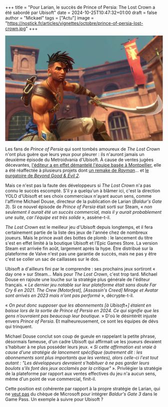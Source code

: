 +++
title = "Pour Larian, le succès de Prince of Persia: The Lost Crown a été sabordé par Ubisoft"
date = 2024-10-25T10:47:32+01:00
draft = false
author = "Mickael"
tags = ["Actu"]
image = "https://nostick.fr/articles/vignettes/octobre/prince-of-persia-lost-crown.jpg"
+++

![Prince of Persia: The Lost Crown](prince-of-persia-lost-crown.jpg "Adieu mon beau prince.")

Les fans de *Prince of Persia* qui sont tombés amoureux de *The Lost Crown* n'ont plus guère que leurs yeux pour pleurer : ils n'auront jamais un deuxième épisode du Metroidvania d'Ubisoft. À cause de ventes jugées décevantes, [l'éditeur a en effet démantelé l'équipe basée à Montpellier](https://nostick.fr/articles/2024/octobre/2210-ubisoft-demantele-equipe-pop-lost-crown/), elle a été réaffectée à plusieurs projets dont [un remake de *Rayman*](https://nostick.fr/articles/2024/octobre/2310-rayman-retour-ubisoft-michel-ancel/)… et [le purgatoire de *Beyond Good & Evil 2*](https://nostick.fr/articles/2024/octobre/2410-bge2-nouveau-directeur-creatif/).

Mais ce n'est pas la faute des développeurs si *The Lost Crown* n'a pas connu le succès escompté. S'il y a quelqu'un à blâmer ici, c'est la direction YOLO d'Ubisoft et ses choix commerciaux n'ayant aucun sens, comme l'affirme Michael Douse, directeur de la publication de Larian (*Baldur's Gate 3*). Si ce nouvel épisode de *Prince of Persia* était sorti sur Steam, « *non seulement il aurait été un succès commercial, mais il y aurait probablement une suite, car l’équipe est très solide* », assène-t-il.

*The Lost Crown* est le meilleur jeu d'Ubisoft depuis longtemps, et il fera certainement partie de la liste des jeux de l'année chez de nombreux joueurs. Mais le prince avait des bottes de plomb : le lancement du titre s'est en effet limité à la boutique Ubisoft et l'Epic Games Store. La version Steam est arrivée fin août, largement après la hype. Être distribué sur la plateforme de Valve n'est pas une garantie de succès, mais ne pas y être c'est se coller un sac de caillasses sur le dos.

Ubisoft a d'ailleurs fini par le comprendre : ses prochains jeux sortiront « day one » sur Steam… Mais pour *The Lost Crown*, c'est trop tard. Michael Douse en rajoute une louche sur la stratégie plus générale de l'éditeur français. « *Le dernier jeu notable sur leur plateforme était sans doute Far Cry 6 en 2021. The Crew [Motorfest], [Assassin's Creed] Mirage et Avatar sont arrivés en 2023 mais n'ont pas performé* », décrypte-t-il.

« *On peut donc supposer que les abonnements [à Ubisoft+] étaient en baisse lors de la sortie de Prince of Persia en 2024. Ce qui signifie que les gens n’ouvraient pas beaucoup leur boutique.* » D'où le désintérêt injuste envers *Prince of Persia*. Et malheureusement, ce sont les équipes de dévs qui trinquent.

Michael Douse conclut son coup de gueule en rappelant la petite phrase, désormais fameuse, d'un cadre Ubisoft qui affirmait ue les joueurs devaient s'habituer à ne plus posséder leurs jeux. « *Si cette affirmation est vraie à cause d'une stratégie de lancement spécifique (autrement dit : les abonnements sont plus importants que les ventes), alors celle-ci l'est tout autant : "Les développeurs devraient s'habituer à ne pas garder leurs boulots s'ils font des jeux acclamés par la critique"* ». Privilégier la stratégie de la plateforme par rapport aux ventes effectives du jeu n'a aucun sens, même d'un point de vue commercial, finit-il.

Cette position est cohérente par rapport à la propre stratégie de Larian, qui ne [veut pas](https://www.ign.com/articles/baldurs-gate-3-isnt-going-to-be-on-game-pass-insists-larian-boss) du chèque de Microsoft pour intégrer *Baldur's Gate 3* dans le Game Pass. Un exemple à suivre pour Ubisoft ?